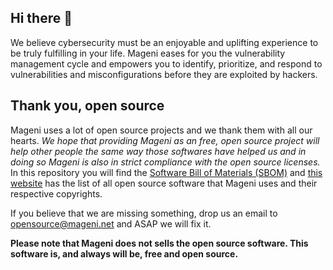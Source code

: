 ## Hi there 👋

We believe cybersecurity must be an enjoyable and uplifting experience to be truly fulfilling in your life. Mageni eases for you the vulnerability management cycle and empowers you to identify, prioritize, and respond to vulnerabilities and misconfigurations before they are exploited by hackers.

## Thank you, open source
Mageni uses a lot of open source projects and we thank them with all our hearts. *We hope that providing Mageni as an free, open source project will help other people the same way those softwares have helped us and in doing so Mageni is also in strict compliance with the open source licenses.* In this repository you will find the <a href="https://github.com/mageni/mageni/tree/master/sbom" target="_blank">Software Bill of Materials (SBOM)</a> and <a href="https://www.mageni.net/opensource" target="_blank">this website</a> has the list of all open source software that Mageni uses and their respective copyrights. 

If you believe that we are missing something, drop us an email to opensource@mageni.net and ASAP we will fix it.

**Please note that Mageni does not sells the open source software. This software is, and always will be, free and open source.**

<!--

# About

🙋‍♀️ A short introduction - what is your organization all about?
🌈 Contribution guidelines - how can the community get involved?
👩‍💻 Useful resources - where can the community find your docs? Is there anything else the community should know?
🍿 Fun facts - what does your team eat for breakfast?
🧙 Remember, you can do mighty things with the power of [Markdown](https://docs.github.com/github/writing-on-github/getting-started-with-writing-and-formatting-on-github/basic-writing-and-formatting-syntax)
-->
